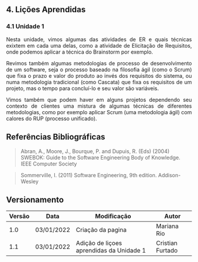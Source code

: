 ## 4. Lições Aprendidas
### 4.1 Unidade 1
<p style="text-align: justify"> Nesta unidade, vimos algumas das atividades de ER e quais técnicas exixtem em cada uma delas, como a atividade de Elicitação de Requisitos, onde podemos aplicar a técnica do Brainstorm por exemplo.
</p>
<p style="text-align: justify"> Revimos também algumas metodologias de processo de desenvolvimento de um software, seja o processo baseado na filosofia ágil (como o Scrum) que fixa o prazo e valor do produto ao invés dos requisitos do sistema, ou numa metodologia tradicional (como Cascata) que fixa os requisitos de um projeto, mas o tempo para concluí-lo e seu valor são variáveis.
</p>
<p style="text-align: justify"> 
Vimos também que podem haver em alguns projetos dependendo seu contexto de clientes uma mistura de algumas técnicas de diferentes metodologias, como por exemplo aplicar Scrum (uma metodologia ágil) com calores do RUP (processo unificado).
</p>

## Referências Bibliográficas
> Abran, A., Moore, J., Bourque, P. and Dupuis, R. (Eds) (2004) SWEBOK: Guide to the Software Engineering Body of Knowledge. IEEE Computer Society

> Sommerville, I. (2011) Software Engineering, 9th edition. Addison-Wesley

## Versionamento

 Versão|Data      |Modificação        |Autor
-------|----------|-------------------|--------
1.0    |03/01/2022|Criação da pagina| Mariana Rio 
1.1    |03/01/2022|Adição de liçoes aprendidas da Unidade 1| Cristian Furtado


